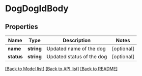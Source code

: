# DogDogIdBody

## Properties
Name | Type | Description | Notes
------------ | ------------- | ------------- | -------------
**name** | **string** | Updated name of the dog | [optional] 
**status** | **string** | Updated status of the dog | [optional] 

[[Back to Model list]](../../README.md#documentation-for-models) [[Back to API list]](../../README.md#documentation-for-api-endpoints) [[Back to README]](../../README.md)

